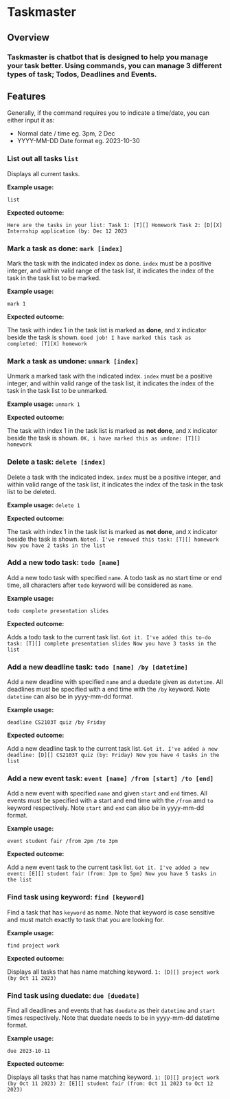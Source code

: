 # Taskmaster

## Overview

### **Taskmaster** is chatbot that is designed to help you manage your task better. Using commands, you can manage 3 different types of task; Todos, Deadlines and Events.

## Features 

Generally, if the command requires you to indicate a time/date, you can either input it as:
- Normal date / time eg. 3pm, 2 Dec
- YYYY-MM-DD Date format eg. 2023-10-30

### List out all tasks `list`
Displays all current tasks.

**Example usage:**

`list`

**Expected outcome:**

`Here are the tasks in your list:
Task 1: [T][] Homework
Task 2: [D][X] Internship application (by: Dec 12 2023`

### Mark a task as done: `mark [index]`
Mark the task with the indicated index as done. `index` must be a positive integer, and within valid range of the task list, it indicates the index of the task in the task list to be marked.

**Example usage:**

`mark 1`

**Expected outcome:**

The task with index 1 in the task list is marked as **done**, and `X` indicator beside the task is shown.
`Good job! I have marked this task as completed:
[T][X] homework`

### Mark a task as undone: `unmark [index]`
Unmark a marked task with the indicated index. `index` must be a positive integer, and within valid range of the task list, it indicates the index of the task in the task list to be unmarked.

**Example usage:**
`unmark 1`

**Expected outcome:**

The task with index 1 in the task list is marked as **not done**, and `X` indicator beside the task is shown.
`OK, i have marked this as undone:
[T][] homework`

### Delete a task: `delete [index]`
Delete a task with the indicated index. `index` must be a positive integer, and within valid range of the task list, it indicates the index of the task in the task list to be deleted.

**Example usage:**
`delete 1`

**Expected outcome:**

The task with index 1 in the task list is marked as **not done**, and `X` indicator beside the task is shown.
`Noted. I've removed this task:
[T][] homework
Now you have 2 tasks in the list`

### Add a new todo task: `todo [name]`
Add a new todo task with specified `name`. A todo task as no start time or end time, all characters after `todo` keyword will be considered as `name`.

**Example usage:**

`todo complete presentation slides`

**Expected outcome:**

Adds a todo task to the current task list.
`Got it. I've added this to-do task:
[T][] complete presentation slides
Now you have 3 tasks in the list`

### Add a new deadline task: `todo [name] /by [datetime]`
Add a new deadline with specified `name` and a duedate given as `datetime`. All deadlines must be specified with a end time with the `/by` keyword. Note `datetime` can also be in yyyy-mm-dd format.

**Example usage:**

`deadline CS2103T quiz /by Friday`

**Expected outcome:**

Add a new deadline task to the current task list.
`Got it. I've added a new deadline:
[D][] CS2103T quiz (by: Friday)
Now you have 4 tasks in the list`

### Add a new event task: `event [name] /from [start] /to [end]`
Add a new event with specified `name` and given `start` and `end` times. All events must be specified with a start and end time with the `/from` amd `to` keyword respectively. Note `start` and `end` can also be in yyyy-mm-dd format.

**Example usage:**

`event student fair /from 2pm /to 3pm`

**Expected outcome:**

Add a new event task to the current task list.
`Got it. I've added a new event:
[E][] student fair (from: 3pm to 5pm)
Now you have 5 tasks in the list`

### Find task using keyword: `find [keyword]`
Find a task that has `keyword` as name. Note that keyword is case sensitive and must match exactly to task that you are looking for.

**Example usage:**

`find project work`

**Expected outcome:**

Displays all tasks that has name matching keyword.
`1: [D][] project work (by Oct 11 2023)`

### Find task using duedate: `due [duedate]`
Find all deadlines and events that has `duedate` as their `datetime` and `start` times respectively. Note that duedate needs to be in yyyy-mm-dd datetime format.

**Example usage:**

`due 2023-10-11`

**Expected outcome:**

Displays all tasks that has name matching keyword.
`1: [D][] project work (by Oct 11 2023)
2: [E][] student fair (from: Oct 11 2023 to Oct 12 2023)`








